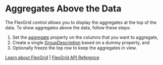 Aggregates Above the Data
=========================

The FlexGrid control allows you to display the aggregates at the top of the data. To show aggregates above the data, follow these steps:

1.  Set the [aggregate](https://www.grapecity.com/wijmo/api/classes/wijmo_grid.column.html#aggregate) property on the columns that you want to aggregate,
2.  Create a single [GroupDescription](https://www.grapecity.com/wijmo/api/classes/wijmo.groupdescription.html) based on a dummy property, and
3.  Optionally freeze the top row to keep the aggregates in view.

[Learn about FlexGrid](https://www.grapecity.com/wijmo/flexgrid-javascript-data-grid) | [FlexGrid API Reference](https://www.grapecity.com/wijmo/api/classes/wijmo_grid.flexgrid.html)